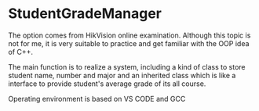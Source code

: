# StudentGradeManager
The option comes from HikVision online examination. Although this topic is not for me, it is very suitable to practice and get familiar with the OOP idea of C++.

The main function is to realize a system, including a kind of class to store student name, number and major and an inherited class which is like a interface to provide student's average grade of its all course.

Operating environment is based on VS CODE and GCC
